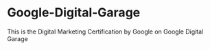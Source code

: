 # Google-Digital-Garage

This is the Digital Marketing Certification by Google on Google Digital Garage
